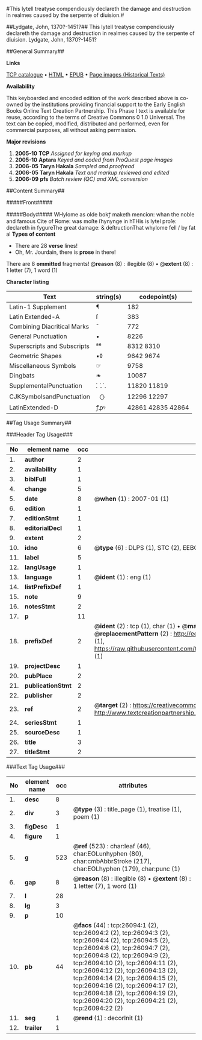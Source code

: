 #This lytell treatyse compendiously declareth the damage and destruction in realmes caused by the serpente of diuision.#

##Lydgate, John, 1370?-1451?##
This lytell treatyse compendiously declareth the damage and destruction in realmes caused by the serpente of diuision.
Lydgate, John, 1370?-1451?

##General Summary##

**Links**

[TCP catalogue](http://www.ota.ox.ac.uk/tcp/)  • 
[HTML](http://tei.it.ox.ac.uk/tcp/Texts-HTML/free/A06/A06562.html)  • 
[EPUB](http://tei.it.ox.ac.uk/tcp/Texts-EPUB/free/A06/A06562.epub) • 
[Page images (Historical Texts)](https://data.historicaltexts.jisc.ac.uk/view?pubId=eebo-23024377e&pageId=eebo-23024377e-26094-1)

**Availability**

This keyboarded and encoded edition of the
	       work described above is co-owned by the institutions
	       providing financial support to the Early English Books
	       Online Text Creation Partnership. This Phase I text is
	       available for reuse, according to the terms of Creative
	       Commons 0 1.0 Universal. The text can be copied,
	       modified, distributed and performed, even for
	       commercial purposes, all without asking permission.

**Major revisions**

1. __2005-10__ __TCP__ *Assigned for keying and markup*
1. __2005-10__ __Aptara__ *Keyed and coded from ProQuest page images*
1. __2006-05__ __Taryn Hakala__ *Sampled and proofread*
1. __2006-05__ __Taryn Hakala__ *Text and markup reviewed and edited*
1. __2006-09__ __pfs__ *Batch review (QC) and XML conversion*

##Content Summary##

#####Front#####

#####Body#####
WHylome as olde bokꝭ maketh
mencion: whan
the noble and famous Cite
of Rome: was moſte
ſhynynge in hTHis is lytel proſe: declareth in fygureThe great damage: & deſtructionThat whylome fell / by fat al
**Types of content**

  * There are 28 **verse** lines!
  * Oh, Mr. Jourdain, there is **prose** in there!

There are 8 **ommitted** fragments! 
 @__reason__ (8) : illegible (8)  •  @__extent__ (8) : 1 letter (7), 1 word (1)

**Character listing**


|Text|string(s)|codepoint(s)|
|---|---|---|
|Latin-1 Supplement|¶|182|
|Latin Extended-A|ſ|383|
|Combining             Diacritical Marks|̄|772|
|General Punctuation|•|8226|
|Superscripts             and Subscripts|⁸⁶|8312 8310|
|Geometric Shapes|▪◊|9642 9674|
|Miscellaneous Symbols|☞|9758|
|Dingbats|❧|10087|
|SupplementalPunctuation|⸬⸫|11820 11819|
|CJKSymbolsandPunctuation|〈〉|12296 12297|
|LatinExtended-D|ꝭꝓꝰ|42861 42835 42864|

##Tag Usage Summary##

###Header Tag Usage###

|No|element name|occ|attributes|
|---|---|---|---|
|1.|__author__|2||
|2.|__availability__|1||
|3.|__biblFull__|1||
|4.|__change__|5||
|5.|__date__|8| @__when__ (1) : 2007-01 (1)|
|6.|__edition__|1||
|7.|__editionStmt__|1||
|8.|__editorialDecl__|1||
|9.|__extent__|2||
|10.|__idno__|6| @__type__ (6) : DLPS (1), STC (2), EEBO-CITATION (1), OCLC (1), VID (1)|
|11.|__label__|5||
|12.|__langUsage__|1||
|13.|__language__|1| @__ident__ (1) : eng (1)|
|14.|__listPrefixDef__|1||
|15.|__note__|9||
|16.|__notesStmt__|2||
|17.|__p__|11||
|18.|__prefixDef__|2| @__ident__ (2) : tcp (1), char (1)  •  @__matchPattern__ (2) : ([0-9\-]+):([0-9IVX]+) (1), (.+) (1)  •  @__replacementPattern__ (2) : http://eebo.chadwyck.com/downloadtiff?vid=$1&page=$2 (1), https://raw.githubusercontent.com/textcreationpartnership/Texts/master/tcpchars.xml#$1 (1)|
|19.|__projectDesc__|1||
|20.|__pubPlace__|2||
|21.|__publicationStmt__|2||
|22.|__publisher__|2||
|23.|__ref__|2| @__target__ (2) : https://creativecommons.org/publicdomain/zero/1.0/ (1), http://www.textcreationpartnership.org/docs/. (1)|
|24.|__seriesStmt__|1||
|25.|__sourceDesc__|1||
|26.|__title__|3||
|27.|__titleStmt__|2||


###Text Tag Usage###

|No|element name|occ|attributes|
|---|---|---|---|
|1.|__desc__|8||
|2.|__div__|3| @__type__ (3) : title_page (1), treatise (1), poem (1)|
|3.|__figDesc__|1||
|4.|__figure__|1||
|5.|__g__|523| @__ref__ (523) : char:leaf (46), char:EOLunhyphen (80), char:cmbAbbrStroke (217), char:EOLhyphen (179), char:punc (1)|
|6.|__gap__|8| @__reason__ (8) : illegible (8)  •  @__extent__ (8) : 1 letter (7), 1 word (1)|
|7.|__l__|28||
|8.|__lg__|3||
|9.|__p__|10||
|10.|__pb__|44| @__facs__ (44) : tcp:26094:1 (2), tcp:26094:2 (2), tcp:26094:3 (2), tcp:26094:4 (2), tcp:26094:5 (2), tcp:26094:6 (2), tcp:26094:7 (2), tcp:26094:8 (2), tcp:26094:9 (2), tcp:26094:10 (2), tcp:26094:11 (2), tcp:26094:12 (2), tcp:26094:13 (2), tcp:26094:14 (2), tcp:26094:15 (2), tcp:26094:16 (2), tcp:26094:17 (2), tcp:26094:18 (2), tcp:26094:19 (2), tcp:26094:20 (2), tcp:26094:21 (2), tcp:26094:22 (2)|
|11.|__seg__|1| @__rend__ (1) : decorInit (1)|
|12.|__trailer__|1||
